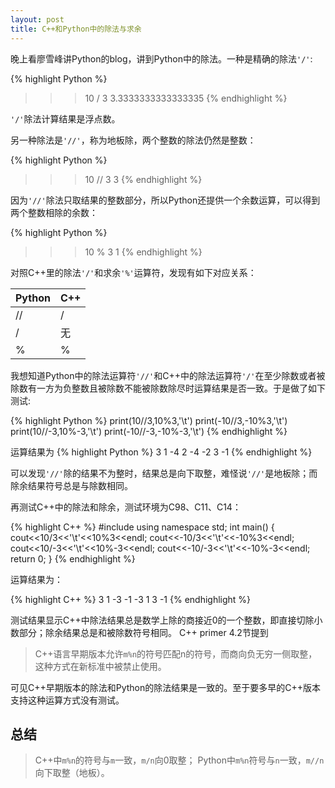 ```yaml
---
layout: post
title: C++和Python中的除法与求余
---
```


晚上看廖雪峰讲Python的blog，讲到Python中的除法。一种是精确的除法`'/'`:

{% highlight Python %}
>>> 10 / 3
3.3333333333333335
{% endhighlight %}

`'/'`除法计算结果是浮点数。

另一种除法是`'//'`，称为地板除，两个整数的除法仍然是整数：

{% highlight Python %}
>>> 10 // 3
3
{% endhighlight %}

因为`'//'`除法只取结果的整数部分，所以Python还提供一个余数运算，可以得到两个整数相除的余数：

{% highlight Python %}
>>> 10 % 3
1
{% endhighlight %}

对照C++里的除法`'/'`和求余`'%'`运算符，发现有如下对应关系：

|Python|C++|
|----|----|
| // |  / |
| /  | 无 |
| %  |  % |

我想知道Python中的除法运算符`'//'`和C++中的除法运算符`'/'`在至少除数或者被除数有一方为负整数且被除数不能被除数除尽时运算结果是否一致。于是做了如下测试:

{% highlight Python %}
print(10//3,10%3,'\t')
print(-10//3,-10%3,'\t')
print(10//-3,10%-3,'\t')
print(-10//-3,-10%-3,'\t')
{% endhighlight %}

运算结果为
{% highlight Python %}
3 1
-4 2
-4 -2
3 -1
{% endhighlight %}

可以发现`'//'`除的结果不为整时，结果总是向下取整，难怪说`'//'`是地板除；而除余结果符号总是与除数相同。

再测试C++中的除法和除余，测试环境为C98、C11、C14：

{% highlight C++ %}
#include <iostream>
using namespace std;
int main()
{
    cout<<10/3<<'\t'<<10%3<<endl;
    cout<<-10/3<<'\t'<<-10%3<<endl;
    cout<<10/-3<<'\t'<<10%-3<<endl;
    cout<<-10/-3<<'\t'<<-10%-3<<endl;
    return 0;
}
{% endhighlight %}

运算结果为：

{% highlight C++ %}
3       1
-3      -1
-3      1
3       -1
{% endhighlight %}

测试结果显示C++中除法结果总是数学上除的商接近0的一个整数，即直接切除小数部分；除余结果总是和被除数符号相同。
C++ primer 4.2节提到

>C++语言早期版本允许`m%n`的符号匹配n的符号，而商向负无穷一侧取整，这种方式在新标准中被禁止使用。

可见C++早期版本的除法和Python的除法结果是一致的。至于要多早的C++版本支持这种运算方式没有测试。

## 总结

>C++中`m%n`的符号与`m`一致，`m/n`向0取整；
Python中`m%n`符号与`n`一致，`m//n`向下取整（地板）。
